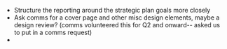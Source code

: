 - Structure the reporting around the strategic plan goals more closely
- Ask comms for a cover page and other misc design elements, maybe a design review? (comms volunteered this for Q2 and onward-- asked us to put in a comms request)
- 